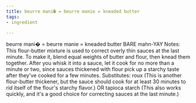 ```yaml
---
title: beurre mani� = beurre manie = kneaded butter
tags:
- ingredient

---
```

beurre mani� = beurre manie = kneaded butter BARE mahn-YAY Notes: This flour-butter mixture is used to correct overly thin sauces at the last minute. To make it, blend equal weights of butter and flour, then knead them together. After you whisk it into a sauce, let it cook for no more than a minute or two, since sauces thickened with flour pick up a starchy taste after they've cooked for a few minutes. Substitutes: roux (This is another flour-butter thickener, but the sauce should cook for at least 30 minutes to rid itself of the flour's starchy flavor.) OR tapioca starch (This also works quickly, and it's a good choice for correcting sauces at the last minute.)

